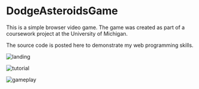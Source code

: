 # DodgeAsteroidsGame
This is a simple browser video game. The game was created as part of a coursework project at the University of Michigan.

The source code is posted here to demonstrate my web programming skills.

![landing](https://github.com/user-attachments/assets/6282e594-dbd7-42e6-8b7a-a3775913b476)

![tutorial](https://github.com/user-attachments/assets/24e2b85a-acac-487d-b15b-93c8cd9ae107)

![gameplay](https://github.com/user-attachments/assets/4c2cf00a-16ee-419a-aa12-e71967bbd9ac)




